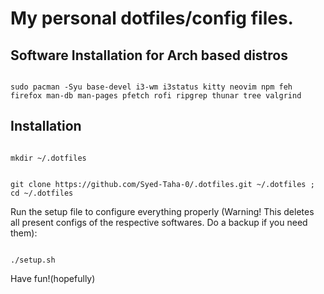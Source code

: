 # My personal dotfiles/config files.
## Software Installation for Arch based distros
```

sudo pacman -Syu base-devel i3-wm i3status kitty neovim npm feh firefox man-db man-pages pfetch rofi ripgrep thunar tree valgrind

```
## Installation
```

mkdir ~/.dotfiles

```
```

git clone https://github.com/Syed-Taha-0/.dotfiles.git ~/.dotfiles ;
cd ~/.dotfiles

```

Run the setup file to configure everything properly (Warning! This deletes all present configs of the respective softwares.
Do a backup if you need them):
```

./setup.sh

```
Have fun!(hopefully)
